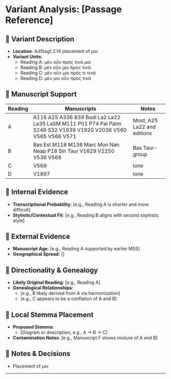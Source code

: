 # Variant Analysis: [Passage Reference]

## 📌 Variant Description
- **Location**: AdStag1.2.14 placement of μοι
- **Variant Units**: 
  - Reading A: μὲν οὖν πρός τινά μοι
  - Reading B: μὲν οὖν μοι πρός τινά
  - Reading C: μὲν οὖν μοι πρός τι τινά
  - Reading D: μὲν μοι οὖν πρός τινά

## 🧬 Manuscript Support
| Reading | Manuscripts | Notes |
|--------|-------------|-------|
| A      | A116 A25 A336 B39 Bodl La2 La22 La35 LaSM M111 P01 P74 Pal Patm S249 S32 V1639 V1920 V2036 V560 V565 V566 V571 | Most, A25 La22 and editions |
| B      | Bas Est M118 M136 Marc Mon Nan Neap P18 Sin Taur V1629 V2250 V536 V568 | Bas Taur-group |
| C      | V569       | lone |
| D      | V1897   | lone  |

## 🧠 Internal Evidence
- **Transcriptional Probability**: [e.g., Reading A is shorter and more difficult]
- **Stylistic/Contextual Fit**: [e.g., Reading B aligns with second sophistic style]

## 🧭 External Evidence
- **Manuscript Age**: [e.g., Reading A supported by earlier MSS]
- **Geographical Spread**: []

## 🔄 Directionality & Genealogy
- **Likely Original Reading**: [e.g., Reading A]
- **Genealogical Relationships**:
  - [e.g., B likely derived from A via harmonization]
  - [e.g., C appears to be a conflation of A and B]

## 🌿 Local Stemma Placement
- **Proposed Stemma**:
  - [Diagram or description, e.g., A → B → C]
- **Contamination Notes**: [e.g., Manuscript F shows mixture of A and B]

## 📝 Notes & Decisions
- Placement of μοι

---